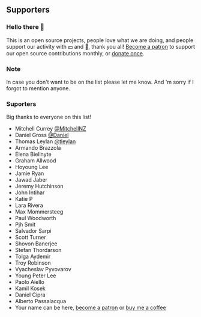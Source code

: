 ## Supporters

### Hello there 👋

This is an open source projects, people love what we are doing, and people support our activity with 💵 and 🤑, thank you all! [Become a patron](https://www.patreon.com/mladenmacanovic) to support our open source contributions monthly, or [donate once](https://www.buymeacoffee.com/mladenmacanovic).

### Note

In case you don't want to be on the list please let me know. And 'm sorry if I forgot to mention anyone.

### Suporters

 Big thanks to everyone on this list!

- Mitchell Currey [@MitchellNZ](https://github.com/MitchellNZ)
- Daniel Gross [@Daniel](https://github.com/belucha)
- Thomas Leylan [@tleylan](https://github.com/tleylan)
- Armando Brazzola
- Elena Bielinyte
- Graham Allwood
- Hoyoung Lee
- Jamie Ryan
- Jawad Jaber
- Jeremy Hutchinson
- John Intihar
- Katie P
- Lara Rivera
- Max Mommersteeg
- Paul Woodworth
- Pjh Smit
- Salvador Sarpi
- Scott Turner
- Shovon Banerjee
- Stefan Thordarson
- Tolga Aydemir
- Troy Robinson
- Vyacheslav Pyvovarov
- Young Peter Lee
- Paolo Aiello
- Kamil Kosek
- Daniel Cipra
- Alberto Passalacqua
- Your name can be here, [become a patron](https://www.patreon.com/mladenmacanovic) or [buy me a coffee](https://www.buymeacoffee.com/mladenmacanovic)
